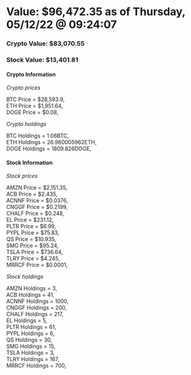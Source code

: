 # Value: $96,472.35 as of Thursday, 05/12/22 @ 09:24:07 

### Crypto Value: $83,070.55

### Stock Value: $13,401.81

#### Crypto Information 
*Crypto prices* 

BTC Price = $28,593.9,  
ETH Price = $1,951.64,  
DOGE Price = $0.08,  


*Crypto holdings* 

BTC Holdings = 1.06BTC,  
ETH Holdings = 26.960005962ETH,  
DOGE Holdings = 1809.826DOGE,  


#### Stock Information 

*Stock prices* 

AMZN Price = $2,151.35,  
ACB Price = $2.435,  
ACNNF Price = $0.0376,  
CNGGF Price = $0.2199,  
CHALF Price = $0.248,  
EL Price = $231.12,  
PLTR Price = $6.99,  
PYPL Price = $75.83,  
QS Price = $10.935,  
SMG Price = $95.24,  
TSLA Price = $736.64,  
TLRY Price = $4.245,  
MRRCF Price = $0.0001,  


*Stock holdings* 

AMZN Holdings = 3,  
ACB Holdings = 41,  
ACNNF Holdings = 1000,  
CNGGF Holdings = 200,  
CHALF Holdings = 217,  
EL Holdings = 5,  
PLTR Holdings = 61,  
PYPL Holdings = 6,  
QS Holdings = 30,  
SMG Holdings = 15,  
TSLA Holdings = 3,  
TLRY Holdings = 167,  
MRRCF Holdings = 700,  



